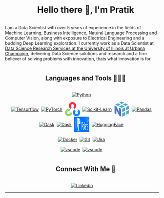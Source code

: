 <!--h1 without bottom border-->
<div id="user-content-toc">
  <ul align="center">
    <summary><h1 style="display: inline-block">Hello there 👋, I'm Pratik</h1></summary>
  </ul>
</div>

I am a Data Scientist with over 5 years of experience in the fields of Machine Learning, Business Intelligence, Natural Language Processing and Computer Vision, along with exposure to Electrical Engineering and a budding Deep Learning exploration. I currently work as a Data Scientist at [Data Science Research Services at the University of Illinois at Urbana Champaign]((https://dsrs.illinois.edu)), delivering Data Science solutions and research and a firm believer of solving problems with innovation, thats what innovation is for.

<!--h2 without bottom border-->
<div id="user-content-toc">
  <ul align="center">
    <summary><h2 style="display: inline-block">Languages and Tools 👨🏻‍💻</h2></summary>
  </ul>
</div>

<p align="center">
 <a href="https://www.python.org/" target="blank"><img align="center" src="https://skillicons.dev/icons?i=py" alt="Python" height="50" width="50" /></a>&nbsp;

<p align="center">
 <a href="https://www.tensorflow.org/" target="blank"><img align="center" src="https://skillicons.dev/icons?i=tensorflow" alt="Tensorflow" height="50" width="50" /></a>&nbsp;
 <a href="https://pytorch.org/" target="blank"><img align="center" src="https://skillicons.dev/icons?i=pytorch" alt="PyTorch" height="50" width="50" /></a>&nbsp;
 <a href="https://opencv.org/" target="blank"><img align="center" src="https://raw.githubusercontent.com/devicons/devicon/1119b9f84c0290e0f0b38982099a2bd027a48bf1/icons/opencv/opencv-original.svg" alt="OpenCV" height="50" width="50" /></a>&nbsp;
   <a href="https://scikit-learn.org/stable/" target="blank"><img align="center" src="https://upload.wikimedia.org/wikipedia/commons/0/05/Scikit_learn_logo_small.svg" alt="Scikit-Learn" height="50" width="50" /></a>&nbsp;
 <a href="https://numpy.org/" target="blank"><img align="center" src="https://raw.githubusercontent.com/devicons/devicon/1119b9f84c0290e0f0b38982099a2bd027a48bf1/icons/numpy/numpy-original.svg" alt="Numpy" height="50" width="50" /></a>&nbsp;
   <a href="https://pandas.pydata.org" target="blank"><img align="center" src="https://pandas.pydata.org/static/img/pandas_white.svg" alt="Pandas" height="50" width="50" /></a>&nbsp;
 <a href="https://www.dask.org" target="blank"><img align="center" src="https://docs.dask.org/en/latest/_images/dask_icon.svg" alt="Dask" height="50" width="50" /></a>&nbsp;
 <a href="https://spark.apache.org/docs/latest/api/python/index.html" target="blank"><img align="center" src="https://upload.wikimedia.org/wikipedia/commons/thumb/f/f3/Apache_Spark_logo.svg/1280px-Apache_Spark_logo.svg.png" alt="Dask" height="50" width="50" /></a>&nbsp;
  <a href="https://pola.rs" target="blank"><img align="center" src="https://raw.githubusercontent.com/pola-rs/polars-static/master/banner/polars_github_banner.svg" alt="Polars" height="50" width="50" /></a>&nbsp;
  <a href="https://huggingface.co" target="blank"><img align="center" src="https://cdn.prod.website-files.com/64f2fa44b0818c378b17052e/66205c646ec3645ca3c3b054_66032e4238b0a66e54e5cabd_Hugging%2520Face.png" alt="HuggingFace" height="100" width="200" /></a>&nbsp;


<p align="center">
 <a href="https://www.docker.com/" target="blank"><img align="center" src="https://skillicons.dev/icons?i=docker" alt="Docker" height="50" width="50" /></a>&nbsp;
 <a href="https://git-scm.com/" target="blank"><img align="center" src="https://skillicons.dev/icons?i=git" alt="Git" height="50" width="50" /></a>&nbsp;
 <a href="https://www.atlassian.com/software/jira/features" target="blank"><img align="center" src="https://jira.law.nyu.edu/images/atlassian-jira-logo-large.png" alt="Jira" height="50" width="100" /></a>&nbsp;
</p>

<p align="center">
 <a href="https://www.jetbrains.com/pycharm/" target="blank"><img align="center" src="https://skillicons.dev/icons?i=pycharm" alt="vscode" height="50" width="50" /></a>&nbsp;
 <a href="https://code.visualstudio.com/" target="blank"><img align="center" src="https://skillicons.dev/icons?i=vscode" alt="vscode" height="50" width="50" /></a>&nbsp;  
</p>


<!-- Connect with me -->
<!--h2 without bottom border-->
<div id="user-content-toc">
  <ul align="center">
    <summary><h2 style="display: inline-block">Connect With Me 🤝</h2></summary>
  </ul>
</div>

<p align="center">
<a href="https://www.linkedin.com/in/pratikrelekar/" target="blank"><img align="center" src="https://skillicons.dev/icons?i=linkedin" alt="Linkedin" height="50" width="50" /></a>  
</p>

---

